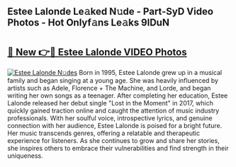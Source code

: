 ## Estee Lalonde Le𝚊ked N𝚞de - Part-SyD Video Photos - Hot Onlyf𝚊ns Le𝚊ks 9lDuN

# <h2><a href="http://ab48576.deff.icu/?id=Estee+Lalonde">🔗 New 👉🔴 Estee Lalonde VIDEO Photos</a></h2>

[![Estee Lalonde N𝚞des](https://i.imgur.com/rIISA9y.gif)](http://ab48576.deff.icu/?id=Estee+Lalonde)
Born in 1995, Estee Lalonde grew up in a musical family and began singing at a young age. She was heavily influenced by artists such as Adele, Florence + The Machine, and Lorde, and began writing her own songs as a teenager. After completing her education, Estee Lalonde released her debut single "Lost in the Moment" in 2017, which quickly gained traction online and caught the attention of music industry professionals. With her soulful voice, introspective lyrics, and genuine connection with her audience, Estee Lalonde is poised for a bright future. Her music transcends genres, offering a relatable and therapeutic experience for listeners. As she continues to grow and share her stories, she inspires others to embrace their vulnerabilities and find strength in their uniqueness.

